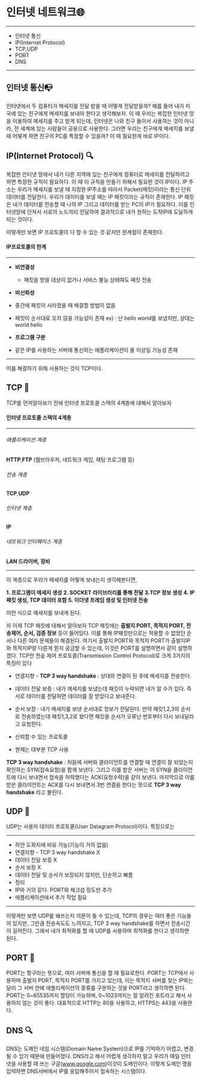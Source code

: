 #  인터넷 네트워크🌐
----
+ 인터넷 통신
+ IP(Internet Protocol)
+ TCP,UDP
+ PORT
+ DNS
---
## 인터넷 통신📭
인터넷에서 두 컴퓨터가 메세지를 전달 받을 때 어떻게 전달받을까? 예를 들어 내가 미국에 있는 친구에게 메세지를 보내야 한다고 생각해보자. 이 때 우리는 복잡한 인터넷 망을 이용하여 메세지를 주고 받게 되는데, 인터넷은 나와 친구 둘이서 사용하는 것이 아니라, 전 세계에 있는 사람들이 공용으로 사용한다. 
그러면 우리는 친구에게 메세지를 보낼 때 어떻게 하면 친구의 PC를 특정할 수 있을까? 이 때 필요한게 바로 IP이다.
## IP(Internet Protocol) 🔍
복잡한 인터넷 망에서 내가 다른 지역에 있는 친구에게 컴퓨터로 메세지를 전달하려고 하면 특정한 규칙이 필요하다. 이 때 이 규칙을 만들기 위해서 필요한 것이 IP이다. IP 주소는 우리가 메세지를 보낼 때 지정한 IP주소를 따라서 Packet(패킷)이라는 통신 단위 데이터를 전달한다.
우리가 데이터를 보낼 때는 IP 패킷이라는 규칙이 존재한다. IP 패킷은 내가 데이터를 전송할 때 나의 IP 그리고 데이터를 받는 PC의 IP가 필요하다.  이를 인터넷망에 던져서 서로의 노드끼리 전달하여 결과적으로 내가 원하는 도착IP에 도달하게 되는 것이다.

이렇게만 보면 IP 프로토콜이 다 할 수 있는 것 같지만 한계점이 존재한다. 
#### IP프로토콜의 한계
---
+ **비연결성**
  + 패킷을 받을 대상이 없거나 서비스 불능 상태여도 패킷 전송
 
+ **비신뢰성**
 + 중간에 패킷이 사라졌을 때 해결할 방법이 없음
 + 패킷이 순서대로 오지 않을 가능성이 존재 ex) : 난 hello world를 보냈지만, 상대는 world hello

+ **프로그램 구분**
 + 같은 IP를 사용하는 서버에 통신하는 애플리케이션이 둘 이상일 가능성 존재
---
이를 해결하기 위해 사용하는 것이 TCP이다.

## TCP 🤝
TCP를 먼저알아보기 전에 인터넷 프로토콜 스택의 4계층에 대해서 알아보자

#### 인터넷 프로토콜 스택의 4계층
---
###### 애플리케이션 계층
__HTTP__,__FTP__ (웹브라우저, 네트워크 게임, 채팅 프로그램 등)
###### 전송 계층
__TCP__,__UDP__ 
###### 인터넷 계층
__IP__
###### 네트워크 인터페이스 계층
__LAN 드라이버, 장비__

---

이 계층으로 우리가 메세지를 어떻게 보내는지 생각해본다면, 

__1. 프로그램이 메세지 생성__
__2. SOCKET 라이브러리를 통해 전달__
__3.TCP 정보 생성__
__4. IP 패킷 생성, TCP 데이터 포함__
__5. 이더넷 프레임 생성 및 인터넷 전송__

이런 식으로 메세지를 보내게 된다.

자 이제 TCP 패킷에 대해서 알아보자
TCP 패킷에는 __출발지 PORT, 목적지 PORT, 전송제어, 순서, 검증 정보__ 등이 들어있다. 이를 통해 IP패킷만으로는 적용할 수 없었던 순서나 다른 여러 문제들이 해결된다. 여기서 출발지 PORT와 목적지 PORT가 출발지IP와 목적지IP랑 다른게 뭔지 궁금할 수 있는데, 이것은 PORT를 설명하면서 같이 설명하겠다.
TCP란 전송 제어 프로토콜(Transmission Control Protocol)로 크게 3가지의 특징이 있다

+ 연결지향 - __TCP 3 way handshake__ : 상대와 연결이 된 후에 메세지를 전송한다.

+ 데이터 전달 보증 : 내가 메세지를 보냈는데 패킷이 누락되면 내가 알 수가 있다. 즉 서로 데이터를 전달하면 데이터를 잘 받았다고 보내준다.

+ 순서 보장 : 내가 메세지를 보낸 순서대로 정보가 전달된다. 만약 패킷1,2,3의 순서로 전송하였는데 패킷1,3,2로 왔다면 패킷을 순서가 오류난 번호부터 다시 보내달라고 요청한다. 

+ 신뢰할 수 있는 프로토콜
+ 현재는 대부분 TCP 사용

__TCP 3 way handshake__  : 처음에 서버와 클라이언트를 연결할 때 연결이 잘 되었는지 확인하는 SYN(접속요청)을 함께 보낸다. 그리고 이를 받은 서버는 이 SYN을 클라이언트에 다시 보내면서 접속을 허락했다는 ACK(요청수락)을 같이 보낸다. 마지막으로 이를 받은 클라이언트는 ACK를 다시 보내면서 3번 연결을 한다는 뜻으로 __TCP 3 way handshake__ 라고 불린다.

## UDP 🚀
UDP는 사용자 데이터 프로토콜(User Datagram Protocol)이다. 특징으로는

---
+ 하얀 도화지에 비유 가능(기능이 거의 없음)
+ 연결지향 - TCP 3 way handshake X
+ 데이터 전달 보증 X
+ 순서 보장 X
+ 데이터 전달 및 순서가 보장되지 않지만, 단순하고 빠름
+ 정리
 + IP와 거의 같다. PORT와 체크섬 정도만 추가
 + 애플리케이션에서 추가 작업 필요
---

이렇게만 보면 UDP를 왜쓰는지 의문이 들 수 있는데, TCP의 경우는 여러 좋은 기능들이 있지만, 그만큼 전송속도도 느려지고, TCP 3 way handshake를 하면서 전송시간이 길어진다. 그래서 내가 최적화를 할 때 UDP를 사용하여 최적화를 한다고 생각하면 된다.

## PORT 🔌
PORT는 항구라는 뜻으로, 여러 서버에 통신을 할 때 필요로한다.
PORT는 TCP에서 사용하며 출발지 PORT, 목적지 PORT를 가지고 있는데, 이는  목적지 서버를 찾는 IP와는 달리 그 서버 안에 애플리케이션의 종류를 구분하는 것을 PORT라고 생각하면 된다.
PORT는 0~65535까지 할당이 가능하며, 0~1023까지는 잘 알려진 포트라고 해서 사용하지 않는 것이 좋다.
대표적으로 HTTP는 80을 사용하고, HTTPS는 443을 사용한다.

## DNS 🔍
DNS는 도메인 네임 시스템(Domain Name System)으로 IP를 기억하기 어렵고, 변경될 수 있기 때문에 만들어졌다. DNS라고 해서 어렵게 생각하지 말고 우리가 매일 인터넷을 사용할 때 쓰는 구글(www.google.com)이것이 도메인이다. 이렇게 도메인 명을 입력하면 DNS서버에서 IP를 응답해주어서 접속하는 시스템이다.
